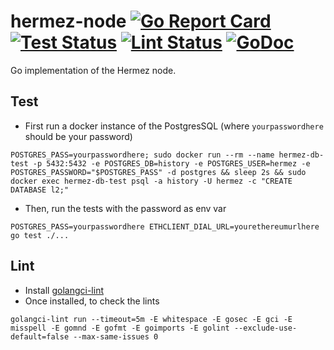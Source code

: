 # hermez-node [![Go Report Card](https://goreportcard.com/badge/github.com/hermeznetwork/hermez-node)](https://goreportcard.com/report/github.com/hermeznetwork/hermez-node) [![Test Status](https://github.com/hermeznetwork/hermez-node/workflows/Test/badge.svg)](https://github.com/hermeznetwork/hermez-node/actions?query=workflow%3ATest) [![Lint Status](https://github.com/hermeznetwork/hermez-node/workflows/Lint/badge.svg)](https://github.com/hermeznetwork/hermez-node/actions?query=workflow%3ALint) [![GoDoc](https://godoc.org/github.com/hermeznetwork/hermez-node?status.svg)](https://godoc.org/github.com/hermeznetwork/hermez-node)

Go implementation of the Hermez node.


## Test
- First run a docker instance of the PostgresSQL (where `yourpasswordhere` should be your password)
```
POSTGRES_PASS=yourpasswordhere; sudo docker run --rm --name hermez-db-test -p 5432:5432 -e POSTGRES_DB=history -e POSTGRES_USER=hermez -e POSTGRES_PASSWORD="$POSTGRES_PASS" -d postgres && sleep 2s && sudo docker exec hermez-db-test psql -a history -U hermez -c "CREATE DATABASE l2;"
```
- Then, run the tests with the password as env var
```
POSTGRES_PASS=yourpasswordhere ETHCLIENT_DIAL_URL=yourethereumurlhere go test ./...
```

## Lint
- Install [golangci-lint](https://golangci-lint.run)
- Once installed, to check the lints
```
golangci-lint run --timeout=5m -E whitespace -E gosec -E gci -E misspell -E gomnd -E gofmt -E goimports -E golint --exclude-use-default=false --max-same-issues 0
```

